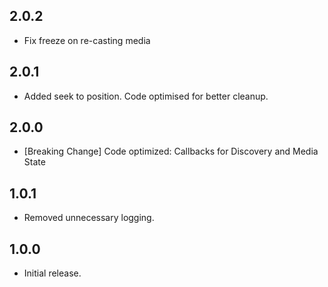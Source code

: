 ## 2.0.2

* Fix freeze on re-casting media

## 2.0.1

* Added seek to position. Code optimised for better cleanup.

## 2.0.0

* [Breaking Change] Code optimized: Callbacks for Discovery and Media State

## 1.0.1

* Removed unnecessary logging.

## 1.0.0

* Initial release.
